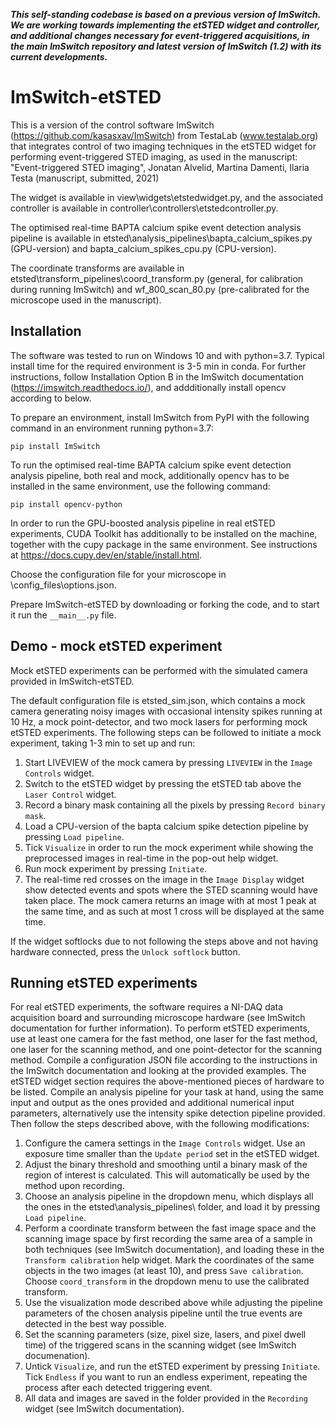 ***This self-standing codebase is based on a previous version of ImSwitch. We are working towards implementing the etSTED widget and controller, and additional changes necessary for event-triggered acquisitions, in the main ImSwitch repository and latest version of ImSwitch (1.2) with its current developments.***

# ImSwitch-etSTED
 
This is a version of the control software ImSwitch (https://github.com/kasasxav/ImSwitch) from TestaLab (www.testalab.org) that integrates control of two imaging techniques in the etSTED widget for performing event-triggered STED imaging, as used in the manuscript:
"Event-triggered STED imaging", Jonatan Alvelid, Martina Damenti, Ilaria Testa (manuscript, submitted, 2021)

The widget is available in view\widgets\etstedwidget.py, and the associated controller is available in controller\controllers\etstedcontroller.py.

The optimised real-time BAPTA calcium spike event detection analysis pipeline is available in etsted\analysis_pipelines\bapta_calcium_spikes.py (GPU-version) and bapta_calcium_spikes_cpu.py (CPU-version).

The coordinate transforms are available in etsted\transform_pipelines\coord_transform.py (general, for calibration during running ImSwitch) and wf_800_scan_80.py (pre-calibrated for the microscope used in the manuscript). 

## Installation
The software was tested to run on Windows 10 and with python=3.7. Typical install time for the required environment is 3-5 min in conda. For further instructions, follow Installation Option B in the ImSwitch documentation (https://imswitch.readthedocs.io/), and addditionally install opencv according to below. 

To prepare an environment, install ImSwitch from PyPI with the following command in an environment running python=3.7:
```
pip install ImSwitch
```

To run the optimised real-time BAPTA calcium spike event detection analysis pipeline, both real and mock, additionally opencv has to be installed in the same environment, use the following command:
```
pip install opencv-python
```

In order to run the GPU-boosted analysis pipeline in real etSTED experiments, CUDA Toolkit has additionally to be installed on the machine, together with the cupy package in the same environment. See instructions at https://docs.cupy.dev/en/stable/install.html. 

Choose the configuration file for your microscope in \config_files\options.json.

Prepare ImSwitch-etSTED by downloading or forking the code, and to start it run the ``` __main__.py ``` file.


## Demo - mock etSTED experiment
Mock etSTED experiments can be performed with the simulated camera provided in ImSwitch-etSTED.

The default configuration file is etsted_sim.json, which contains a mock camera generating noisy images with occasional intensity spikes running at 10 Hz, a mock point-detector, and two mock lasers for performing mock etSTED experiments. The following steps can be followed to initiate a mock experiment, taking 1-3 min to set up and run:

1. Start LIVEVIEW of the mock camera by pressing ```LIVEVIEW``` in the ```Image Controls``` widget.
2. Switch to the etSTED widget by pressing the etSTED tab above the ```Laser Control``` widget.
3. Record a binary mask containing all the pixels by pressing ```Record binary mask```. 
4. Load a CPU-version of the bapta calcium spike detection pipeline by pressing ```Load pipeline```. 
5. Tick ```Visualize``` in order to run the mock experiment while showing the preprocessed images in real-time in the pop-out help widget.
6. Run mock experiment by pressing ```Initiate```.
7. The real-time red crosses on the image in the ```Image Display``` widget show detected events and spots where the STED scanning would have taken place. The mock camera returns an image with at most 1 peak at the same time, and as such at most 1 cross will be displayed at the same time.

If the widget softlocks due to not following the steps above and not having hardware connected, press the ```Unlock softlock``` button. 

## Running etSTED experiments
For real etSTED experiments, the software requires a NI-DAQ data acquisition board and surrounding microscope hardware (see ImSwitch documentation for further information). To perform etSTED experiments, use at least one camera for the fast method, one laser for the fast method, one laser for the scanning method, and one point-detector for the scanning method. Compile a configuration JSON file according to the instructions in the ImSwitch documentation and looking at the provided examples. The etSTED widget section requires the above-mentioned pieces of hardware to be listed. Compile an analysis pipeline for your task at hand, using the same input and output as the ones provided and additional numerical input parameters, alternatively use the intensity spike detection pipeline provided. Then follow the steps described above, with the following modifications:

1. Configure the camera settings in the ```Image Controls``` widget. Use an exposure time smaller than the ```Update period``` set in the etSTED widget.
2. Adjust the binary threshold and smoothing until a binary mask of the region of interest is calculated. This will automatically be used by the method upon recording. 
3. Choose an analysis pipeline in the dropdown menu, which displays all the ones in the etsted\analysis_pipelines\ folder, and load it by pressing ```Load pipeline```.
4. Perform a coordinate transform between the fast image space and the scanning image space by first recording the same area of a sample in both techniques (see ImSwitch documentation), and loading these in the ```Transform calibration``` help widget. Mark the coordinates of the same objects in the two images (at least 10), and press ```Save calibration```. Choose ```coord_transform``` in the dropdown menu to use the calibrated transform. 
5. Use the visualization mode described above while adjusting the pipeline parameters of the chosen analysis pipeline until the true events are detected in the best way possible. 
6. Set the scanning parameters (size, pixel size, lasers, and pixel dwell time) of the triggered scans in the scanning widget (see ImSwitch documenation). 
7. Untick ```Visualize```, and run the etSTED experiment by pressing ```Initiate```. Tick ```Endless``` if you want to run an endless experiment, repeating the process after each detected triggering event. 
8. All data and images are saved in the folder provided in the ```Recording``` widget (see ImSwitch documentation). 
